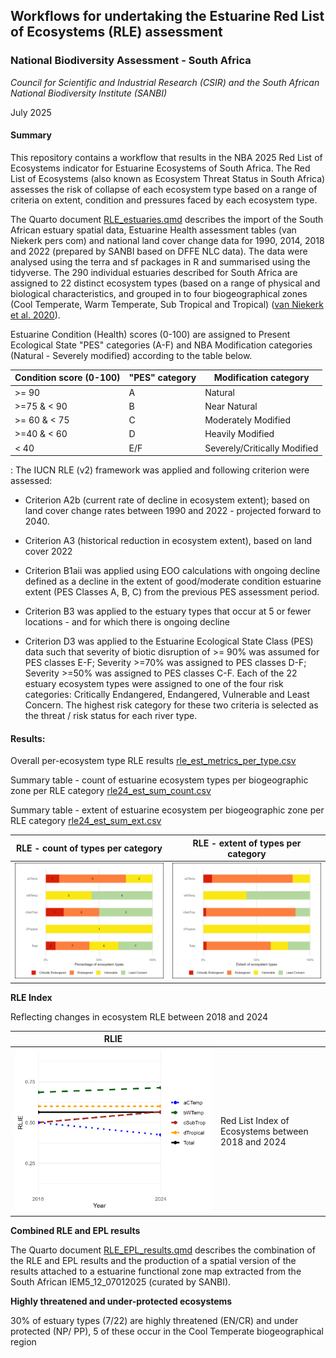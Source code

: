 ## **Workflows for undertaking the Estuarine Red List of Ecosystems (RLE) assessment**

### **National Biodiversity Assessment - South Africa**

*Council for Scientific and Industrial Research (CSIR) and the South African National Biodiversity Institute (SANBI)*

July 2025

#### **Summary**

This repository contains a workflow that results in the NBA 2025 Red List of Ecosystems indicator for Estuarine Ecosystems of South Africa. The Red List of Ecosystems (also known as Ecosystem Threat Status in South Africa) assesses the risk of collapse of each ecosystem type based on a range of criteria on extent, condition and pressures faced by each ecosystem type.

The Quarto document [RLE_estuaries.qmd](RLE_estuaries.qmd) describes the import of the South African estuary spatial data, Estuarine Health assessment tables (van Niekerk pers com) and national land cover change data for 1990, 2014, 2018 and 2022 (prepared by SANBI based on DFFE NLC data). The data were analysed using the terra and sf packages in R and summarised using the tidyverse. The 290 individual estuaries described for South Africa are assigned to 22 distinct ecosystem types (based on a range of physical and biological characteristics, and grouped in to four biogeographical zones (Cool Temperate, Warm Temperate, Sub Tropical and Tropical) ([van Niekerk et al. 2020](https://doi.org/10.2989/16085914.2019.1685934)).

Estuarine Condition (Health) scores (0-100) are assigned to Present Ecological State "PES" categories (A-F) and NBA Modification categories (Natural - Severely modified) according to the table below.

| Condition score (0-100) | "PES" category | Modification category        |
|-------------------------|----------------|------------------------------|
| \>= 90                  | A              | Natural                      |
| \>=75 & \< 90           | B              | Near Natural                 |
| \>= 60 & \< 75          | C              | Moderately Modified          |
| \>=40 & \< 60           | D              | Heavily Modified             |
| \< 40                   | E/F            | Severely/Critically Modified |

: The IUCN RLE (v2) framework was applied and following criterion were assessed:

-   Criterion A2b (current rate of decline in ecosystem extent); based on land cover change rates between 1990 and 2022 - projected forward to 2040.

-   Criterion A3 (historical reduction in ecosystem extent), based on land cover 2022

-   Criterion B1aii was applied using EOO calculations with ongoing decline defined as a decline in the extent of good/moderate condition estuarine extent (PES Classes A, B, C) from the previous PES assessment period.

-   Criterion B3 was applied to the estuary types that occur at 5 or fewer locations - and for which there is ongoing decline

-   Criterion D3 was applied to the Estuarine Ecological State Class (PES) data such that severity of biotic disruption of \>= 90% was assumed for PES classes E-F; Severity \>=70% was assigned to PES classes D-F; Severity \>=50% was assigned to PES classes C-F. Each of the 22 estuary ecosystem types were assigned to one of the four risk categories: Critically Endangered, Endangered, Vulnerable and Least Concern. The highest risk category for these two criteria is selected as the threat / risk status for each river type.

#### **Results:**

Overall per-ecosystem type RLE results [rle_est_metrics_per_type.csv](outputs/rle_est_metrics_per_type.csv)

Summary table - count of estuarine ecosystem types per biogeographic zone per RLE category [rle24_est_sum_count.csv](outputs/rle24_est_sum_count.csv)

Summary table - extent of estuarine ecosystem per biogeographic zone per RLE category [rle24_est_sum_ext.csv](outputs/rle24_est_sum_ext.csv)

| RLE - count of types per category | RLE - extent of types per category |
|------------------------------------|------------------------------------|
| ![](outputs/rle24_est_barplot_count.png) | ![](outputs/rle24_est_barplot_ext.png) |

**RLE Index**

Reflecting changes in ecosystem RLE between 2018 and 2024

| RLIE |   |
|------------------------------------|------------------------------------|
| ![](outputs/rlie_est_line_plot.png) | Red List Index of Ecosystems between 2018 and 2024 |

**Combined RLE and EPL results**

The Quarto document [RLE_EPL_results.qmd](RLE_EPL_results.qmd) describes the combination of the RLE and EPL results and the production of a spatial version of the results attached to a estuarine functional zone map extracted from the South African IEM5_12_07012025 (curated by SANBI).

**Highly threatened and under-protected ecosystems**

30% of estuary types (7/22) are highly threatened (EN/CR) and under protected (NP/ PP), 5 of these occur in the Cool Temperate biogeographical region
